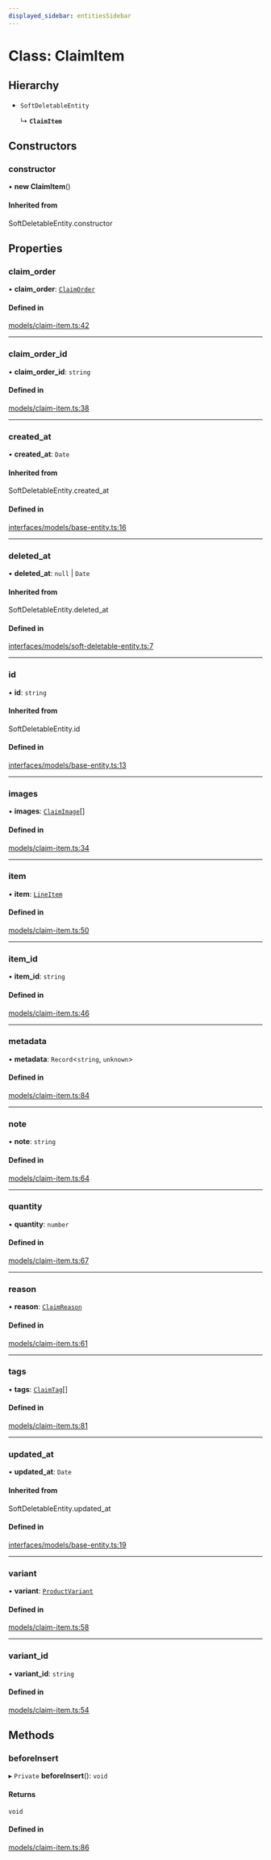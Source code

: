 ```yaml
---
displayed_sidebar: entitiesSidebar
---
```


# Class: ClaimItem

## Hierarchy

- `SoftDeletableEntity`

  ↳ **`ClaimItem`**

## Constructors

### constructor

• **new ClaimItem**()

#### Inherited from

SoftDeletableEntity.constructor

## Properties

### claim\_order

• **claim\_order**: [`ClaimOrder`](ClaimOrder.md)

#### Defined in

[models/claim-item.ts:42](https://github.com/cloudnepal/medusa/blob/4f3a7c90/packages/medusa/src/models/claim-item.ts#L42)

___

### claim\_order\_id

• **claim\_order\_id**: `string`

#### Defined in

[models/claim-item.ts:38](https://github.com/cloudnepal/medusa/blob/4f3a7c90/packages/medusa/src/models/claim-item.ts#L38)

___

### created\_at

• **created\_at**: `Date`

#### Inherited from

SoftDeletableEntity.created\_at

#### Defined in

[interfaces/models/base-entity.ts:16](https://github.com/cloudnepal/medusa/blob/4f3a7c90/packages/medusa/src/interfaces/models/base-entity.ts#L16)

___

### deleted\_at

• **deleted\_at**: ``null`` \| `Date`

#### Inherited from

SoftDeletableEntity.deleted\_at

#### Defined in

[interfaces/models/soft-deletable-entity.ts:7](https://github.com/cloudnepal/medusa/blob/4f3a7c90/packages/medusa/src/interfaces/models/soft-deletable-entity.ts#L7)

___

### id

• **id**: `string`

#### Inherited from

SoftDeletableEntity.id

#### Defined in

[interfaces/models/base-entity.ts:13](https://github.com/cloudnepal/medusa/blob/4f3a7c90/packages/medusa/src/interfaces/models/base-entity.ts#L13)

___

### images

• **images**: [`ClaimImage`](ClaimImage.md)[]

#### Defined in

[models/claim-item.ts:34](https://github.com/cloudnepal/medusa/blob/4f3a7c90/packages/medusa/src/models/claim-item.ts#L34)

___

### item

• **item**: [`LineItem`](LineItem.md)

#### Defined in

[models/claim-item.ts:50](https://github.com/cloudnepal/medusa/blob/4f3a7c90/packages/medusa/src/models/claim-item.ts#L50)

___

### item\_id

• **item\_id**: `string`

#### Defined in

[models/claim-item.ts:46](https://github.com/cloudnepal/medusa/blob/4f3a7c90/packages/medusa/src/models/claim-item.ts#L46)

___

### metadata

• **metadata**: `Record`<`string`, `unknown`\>

#### Defined in

[models/claim-item.ts:84](https://github.com/cloudnepal/medusa/blob/4f3a7c90/packages/medusa/src/models/claim-item.ts#L84)

___

### note

• **note**: `string`

#### Defined in

[models/claim-item.ts:64](https://github.com/cloudnepal/medusa/blob/4f3a7c90/packages/medusa/src/models/claim-item.ts#L64)

___

### quantity

• **quantity**: `number`

#### Defined in

[models/claim-item.ts:67](https://github.com/cloudnepal/medusa/blob/4f3a7c90/packages/medusa/src/models/claim-item.ts#L67)

___

### reason

• **reason**: [`ClaimReason`](../enums/ClaimReason.md)

#### Defined in

[models/claim-item.ts:61](https://github.com/cloudnepal/medusa/blob/4f3a7c90/packages/medusa/src/models/claim-item.ts#L61)

___

### tags

• **tags**: [`ClaimTag`](ClaimTag.md)[]

#### Defined in

[models/claim-item.ts:81](https://github.com/cloudnepal/medusa/blob/4f3a7c90/packages/medusa/src/models/claim-item.ts#L81)

___

### updated\_at

• **updated\_at**: `Date`

#### Inherited from

SoftDeletableEntity.updated\_at

#### Defined in

[interfaces/models/base-entity.ts:19](https://github.com/cloudnepal/medusa/blob/4f3a7c90/packages/medusa/src/interfaces/models/base-entity.ts#L19)

___

### variant

• **variant**: [`ProductVariant`](ProductVariant.md)

#### Defined in

[models/claim-item.ts:58](https://github.com/cloudnepal/medusa/blob/4f3a7c90/packages/medusa/src/models/claim-item.ts#L58)

___

### variant\_id

• **variant\_id**: `string`

#### Defined in

[models/claim-item.ts:54](https://github.com/cloudnepal/medusa/blob/4f3a7c90/packages/medusa/src/models/claim-item.ts#L54)

## Methods

### beforeInsert

▸ `Private` **beforeInsert**(): `void`

#### Returns

`void`

#### Defined in

[models/claim-item.ts:86](https://github.com/cloudnepal/medusa/blob/4f3a7c90/packages/medusa/src/models/claim-item.ts#L86)
